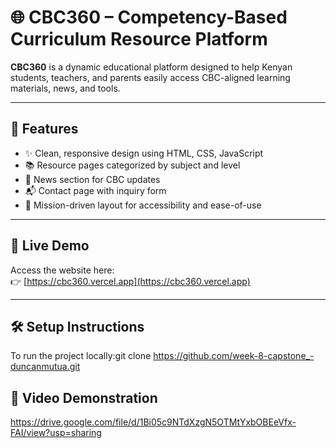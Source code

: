# 🌐 CBC360 – Competency-Based Curriculum Resource Platform

**CBC360** is a dynamic educational platform designed to help Kenyan students, teachers, and parents easily access CBC-aligned learning materials, news, and tools.

---

## 📌 Features

- ✨ Clean, responsive design using HTML, CSS, JavaScript
- 📚 Resource pages categorized by subject and level
- 📰 News section for CBC updates
- 📬 Contact page with inquiry form
- 🎯 Mission-driven layout for accessibility and ease-of-use

---

## 🚀 Live Demo

Access the website here:  
👉 [https://cbc360.vercel.app](https://cbc360.vercel.app)

---

## 🛠️ Setup Instructions

To run the project locally:git clone https://github.com/week-8-capstone_-duncanmutua.git

## 📌 Video Demonstration

https://drive.google.com/file/d/1Bi05c9NTdXzgN5OTMtYxbOBEeVfx-FAI/view?usp=sharing
